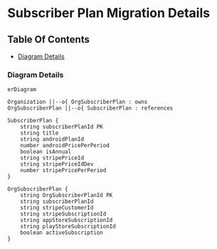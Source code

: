 # Subscriber Plan Migration Details 

## Table Of Contents
- [Diagram Details](#diagram-details)


### Diagram Details

```mermaid
erDiagram

Organization ||--o{ OrgSubscriberPlan : owns
OrgSubscriberPlan ||--o{ SubscriberPlan : references

SubscriberPlan {
	string subscriberPlanId PK
    string title
	string androidPlanId
	number androidPricePerPeriod
	boolean isAnnual
	string stripePriceId
	string stripePriceIdDev
	number stripePricePerPeriod
}

OrgSubscriberPlan {
	string OrgSubscriberPlanId PK
	string subscriberPlanId
    string stripeCustomerId
    string stripeSubscriptionId
    string appStoreSubscriptionId
    string playStoreSubscriptionId
    boolean activeSubscription
}
```

